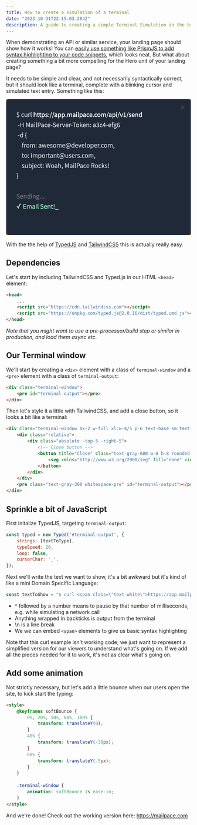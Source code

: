 ```yaml
---
title: How to create a simulation of a terminal
date: "2023-10-31T22:15:03.284Z"
description: A guide to creating a simple Terminal Simulation in the browser using Tailwind CSS and JavaScript
---
```


When demonstrating an API or similar service, your landing page should show how it works! You can [easily use something like PrismJS to add syntax highlighting to your code snippets](https://blog.mailpace.com/blog/adding-code-syntax-highlighting/), which looks neat. But what about creating something a bit more compelling for the Hero unit of your landing page?

It needs to be simple and clear, and not necessarily syntactically correct, but it should look like a terminal, complete with a blinking cursor and simulated text entry. Something like this:

![A simulation of a terminal in the browser](../assets/terminal-simulation-in-browser.png)

With the the help of [TypedJS](https://github.com/mattboldt/typed.js/) and [TailwindCSS](https://tailwindcss.com/) this is actually really easy.

## Dependencies

Let's start by including TailwindCSS and Typed.js in our HTML `<head>` element:

```html
<head>
	...
	<script src="https://cdn.tailwindcss.com"></script>
	<script src="https://unpkg.com/typed.js@2.0.16/dist/typed.umd.js"></script>
</head>
```
*Note that you might want to use a pre-processor/build step or similar in production, and load them async etc.*

## Our Terminal window

We'll start by creating a `<div>` element with a class of `terminal-window` and a `<pre>` element with a class of `terminal-output`:

```html	
<div class="terminal-window">
	<pre id="terminal-output"></pre>
</div>
```

Then let's style it a little with TailwindCSS, and add a close button, so it looks a bit like a terminal:

```html
<div class="terminal-window mx-2 w-full xl:w-4/5 p-6 text-base sm:text-sm md:text-base rounded-md shadow-2xl bg-gray-800 max-h-80">
	<div class="relative">
		<div class="absolute -top-5 -right-5">
			<!-- Close button -->
			<button title="Close" class="text-gray-600 w-8 h-8 rounded-full flex items-center justify-center">
				<svg xmlns="http://www.w3.org/2000/svg" fill="none" viewBox="0 0 24 24" stroke="currentColor" class="w-4 h-4"><path stroke-linecap="round" stroke-linejoin="round" stroke-width="2" d="M6 18L18 6M6 6l12 12"></path></svg>
			</button>
		</div>
	</div>
	<pre class="text-gray-300 whitespace-pre" id="terminal-output"></pre>
</div>
```

## Sprinkle a bit of JavaScript

First initalize TypedJS, targeting `terminal-output`:

```js
const typed = new Typed('#terminal-output', {
	strings: [textToType],
	typeSpeed: 20,
	loop: false,
	cursorChar: '_',
});
```

Next we'll write the text we want to show, it's a bit awkward but it's kind of like a mini Domain Specific Language:

```js
const textToShow = "$ curl <span class=\"text-white\">https://app.mailpace.com/api/v1/send</span>\n -H MailPace-Server-Token: a3c4-efg6 \n -d {\n    from: awesome@developer.com,\n    to: important@users.com,\n    subject: Woah, MailPace Rocks!\n} \n\n`<span class=\"text-gray-500\">Sending...</span>`\n^250<span class=\"text-green-200\">✓ Email Sent!</span>";
```	

- ^ followed by a number means to pause by that number of milliseconds, e.g. while simulating a network call
- Anything wrapped in backticks is output from the terminal
- \n is a line break
- We we can embed `<span>` elements to give us basic syntax highlighting

Note that this curl example isn't working code, we just want to represent a simplified version for our viewers to understand what's going on. If we add all the pieces needed for it to work, it's not as clear what's going on.

## Add some animation

Not strictly necessary, but let's add a little bounce when our users open the site, to kick start the typing:

```html
<style>
	@keyframes softBounce {
		0%, 20%, 50%, 80%, 100% {
			transform: translateY(0);
		}
		40% {
			transform: translateY(-30px);
		}
		60% {
			transform: translateY(-5px);
		}
	}

	.terminal-window {
		animation: softBounce 1s ease-in;
	}
</style>
```

And we're done! Check out the working version here: https://mailpace.com